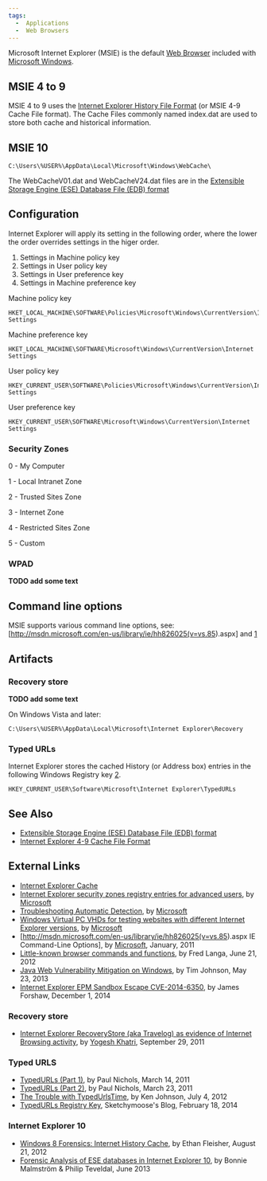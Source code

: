 ```yaml
---
tags:
  -  Applications
  -  Web Browsers
---
```

Microsoft Internet Explorer (MSIE) is the default [Web
Browser](web_browser.md) included with [Microsoft
Windows](microsoft_windows.md).

## MSIE 4 to 9

MSIE 4 to 9 uses the [Internet Explorer History File
Format](internet_explorer_history_file_format.md) (or MSIE 4-9
Cache File format). The Cache Files commonly named index.dat are used to
store both cache and historical information.

## MSIE 10

    C:\Users\%USER%\AppData\Local\Microsoft\Windows\WebCache\

The WebCacheV01.dat and WebCacheV24.dat files are in the [Extensible
Storage Engine (ESE) Database File (EDB)
format](extensible_storage_engine_(ese)_database_file_(edb)_format.md)

## Configuration

Internet Explorer will apply its setting in the following order, where
the lower the order overrides settings in the higer order.

1.  Settings in Machine policy key
2.  Settings in User policy key
3.  Settings in User preference key
4.  Settings in Machine preference key

Machine policy key

    HKET_LOCAL_MACHINE\SOFTWARE\Policies\Microsoft\Windows\CurrentVersion\Internet Settings

Machine preference key

    HKET_LOCAL_MACHINE\SOFTWARE\Microsoft\Windows\CurrentVersion\Internet Settings

User policy key

    HKEY_CURRENT_USER\SOFTWARE\Policies\Microsoft\Windows\CurrentVersion\Internet Settings

User preference key

    HKEY_CURRENT_USER\SOFTWARE\Microsoft\Windows\CurrentVersion\Internet Settings

### Security Zones

0 - My Computer

1 - Local Intranet Zone

2 - Trusted Sites Zone

3 - Internet Zone

4 - Restricted Sites Zone

5 - Custom

### WPAD

<b>TODO add some text</b>

## Command line options

MSIE supports various command line options, see:
\[<http://msdn.microsoft.com/en-us/library/ie/hh826025(v=vs.85>).aspx\]
and
[1](http://windowssecrets.com/top-story/little-known-browser-commands-and-functions/)

## Artifacts

### Recovery store

<b>TODO add some text</b>

On Windows Vista and later:

    C:\Users\%USER%\AppData\Local\Microsoft\Internet Explorer\Recovery

### Typed URLs

Internet Explorer stores the cached History (or Address box) entries in
the following Windows Registry key
[2](http://support.microsoft.com/kb/157729).

    HKEY_CURRENT_USER\Software\Microsoft\Internet Explorer\TypedURLs

## See Also

- [Extensible Storage Engine (ESE) Database File (EDB)
  format](extensible_storage_engine_(ese)_database_file_(edb)_format.md)
- [Internet Explorer 4-9 Cache File
  Format](internet_explorer_history_file_format.md)

## External Links

- [Internet Explorer
  Cache](http://kb.digital-detective.co.uk/display/NetAnalysis1/Internet+Explorer+Cache)
- [Internet Explorer security zones registry entries for advanced
  users](http://support.microsoft.com/kb/182569), by
  [Microsoft](microsoft.md)
- [Troubleshooting Automatic
  Detection](http://technet.microsoft.com/en-us/library/cc302643.aspx),
  by [Microsoft](microsoft.md)
- [Windows Virtual PC VHDs for testing websites with different Internet
  Explorer
  versions](http://www.microsoft.com/en-us/download/details.aspx?id=11575),
  by [Microsoft](microsoft.md)
- \[<http://msdn.microsoft.com/en-us/library/ie/hh826025(v=vs.85>).aspx
  IE Command-Line Options\], by [Microsoft](microsoft.md),
  January, 2011
- [Little-known browser commands and
  functions](http://windowssecrets.com/top-story/little-known-browser-commands-and-functions/),
  by Fred Langa, June 21, 2012
- [Java Web Vulnerability Mitigation on
  Windows](http://tojoswalls.blogspot.com/2013/05/java-web-vulnerability-mitigation-on.html),
  by Tim Johnson, May 23, 2013
- [Internet Explorer EPM Sandbox Escape
  CVE-2014-6350](http://googleprojectzero.blogspot.co.uk/2014/12/internet-explorer-epm-sandbox-escape.html),
  by James Forshaw, December 1, 2014

### Recovery store

- [Internet Explorer RecoveryStore (aka Travelog) as evidence of
  Internet Browsing
  activity](http://www.swiftforensics.com/2011/09/internet-explorer-recoverystore-aka.html),
  by [Yogesh Khatri](yogesh_khatri.md), September 29, 2011

### Typed URLS

- [TypedURLs (Part
  1)](http://crucialsecurityblog.harris.com/2011/03/14/typedurls-part-1/),
  by Paul Nichols, March 14, 2011
- [TypedURLs (Part
  2)](http://crucialsecurityblog.harris.com/2011/03/23/typedurls-part-2/),
  by Paul Nichols, March 23, 2011
- [The Trouble with
  TypedUrlsTime](http://randomthoughtsofforensics.blogspot.co.uk/2012/07/trouble-with-typedurlstime.html),
  by Ken Johnson, July 4, 2012
- [TypedURLs Registry
  Key](http://sketchymoose.blogspot.ch/2014/02/typedurls-registry-key.html),
  Sketchymoose's Blog, February 18, 2014

### Internet Explorer 10

- [Windows 8 Forensics: Internet History
  Cache](http://cyberarms.wordpress.com/2012/08/21/windows-8-forensics-internet-cache-history/),
  by Ethan Fleisher, August 21, 2012
- [Forensic Analysis of ESE databases in Internet Explorer
  10](http://hh.diva-portal.org/smash/get/diva2:635743/FULLTEXT02.pdf),
  by Bonnie Malmström & Philip Teveldal, June 2013
